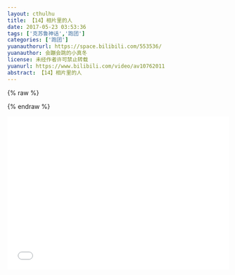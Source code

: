 ```yaml
---
layout: cthulhu
title: 【14】相片里的人
date: 2017-05-23 03:53:36
tags: ['克苏鲁神话','跑团']
categories: ['跑团']
yuanauthorurl: https://space.bilibili.com/553536/
yuanauthor: 会蹦会跳的小真冬
license: 未经作者许可禁止转载
yuanurl: https://www.bilibili.com/video/av10762011
abstract: 【14】相片里的人
---
```

{% raw %}
<style>
.hhw {
    position: relative;
    width: 100%;
    height: 0;
    padding-bottom: 69%;
}
.video {
    position: absolute;
    top: 0;
    left: 0;
    width: 100%;
    height: 100%;
}
</style>
{% endraw %}
<div class="hhw">
<iframe src="//player.bilibili.com/player.html?aid=10762011&cid=17755913&page=1" frameborder="0" allowfullscreen class="video"></iframe>
</div>